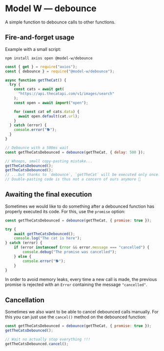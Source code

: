 # Model W — debounce

A simple function to debounce calls to other functions.

## Fire-and-forget usage

Example with a small script:

```shell
npm install axios open @model-w/debounce
```

```javascript
const { get } = require("axios");
const { debounce } = require("@model-w/debounce");

async function getTheCat() {
  try {
    const cats = await get(
      "https://api.thecatapi.com/v1/images/search"
    );
    const open = await import("open");

    for (const cat of cats.data) {
      await open.default(cat.url);
    }
  } catch (error) {
    console.error("🐕");
  }
}

// Debounce with a 500ms wait
const getTheCatsDebounced = debounce(getTheCat, { delay: 500 });

// Whoops, small copy-pasting mistake...
getTheCatsDebounced();
getTheCatsDebounced();
// ...but thanks to `debounce`, `getTheCat` will be executed only once!
// Double-pasting code is thus not a concern of ours anymore 🥳
```

## Awaiting the final execution

Sometimes we would like to do something after a debounced function has properly executed its code.
For this, use the `promise` option:

```javascript
const getTheCatsDebounced = debounce(getTheCat, { promise: true });

try {
    await getTheCatsDebounced();
    console.log("The cat is here");
} catch (error) {
    if (error instanceof Error && error.message === "cancelled") {
        console.debug("The promise was cancelled");
    } else {
        console.error("🐕");
    }
}
```

In order to avoid memory leaks, every time a new call is made, the previous promise is rejected with an `Error` containing the message `"cancelled"`.

## Cancellation

Sometimes we also want to be able to cancel debounced calls manually.
For this you can just use the `cancel()` method on the debounced function:

```javascript
const getTheCatsDebounced = debounce(getTheCat, { promise: true });
getTheCatsDebounced();

// Wait no actually stop everything !!!
getTheCatsDebounced.cancel();
```

